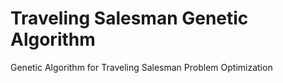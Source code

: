 # Traveling Salesman Genetic Algorithm

Genetic Algorithm for Traveling Salesman Problem Optimization


